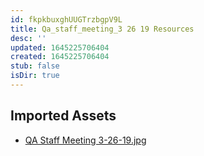 ```yaml
---
id: fkpkbuxghUUGTrzbgpV9L
title: Qa_staff_meeting_3 26 19 Resources
desc: ''
updated: 1645225706404
created: 1645225706404
stub: false
isDir: true
---
```

## Imported Assets
- [QA Staff Meeting 3-26-19.jpg](/assets/qa-staff-meeting-3-26-19.jpg)
